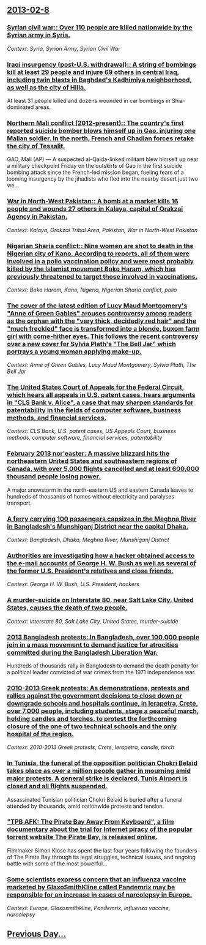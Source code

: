 ## [2013-02-8](/news/2013/02/8/index.md)

### [Syrian civil war:: Over 110 people are killed nationwide by the Syrian army in Syria. ](/news/2013/02/8/syrian-civil-war-over-110-people-are-killed-nationwide-by-the-syrian-army-in-syria.md)
_Context: Syria, Syrian Army, Syrian Civil War_

### [Iraqi insurgency (post-U.S. withdrawal):: A string of bombings kill at least 29 people and injure 69 others in central Iraq, including twin blasts in Baghdad's Kadhimiya neighborhood, as well as the city of Hilla. ](/news/2013/02/8/iraqi-insurgency-post-u-s-withdrawal-a-string-of-bombings-kill-at-least-29-people-and-injure-69-others-in-central-iraq-including-twin.md)
At least 31 people killed and dozens wounded in car bombings in Shia-dominated areas.

### [Northern Mali conflict (2012-present):: The country's first reported suicide bomber blows himself up in Gao, injuring one Malian soldier. In the north, French and Chadian forces retake the city of Tessalit. ](/news/2013/02/8/northern-mali-conflict-2012-present-the-country-s-first-reported-suicide-bomber-blows-himself-up-in-gao-injuring-one-malian-soldier.md)
GAO, Mali (AP) — A suspected al-Qaida-linked militant blew himself up near a military checkpoint Friday on the outskirts of Gao in the first suicide bombing attack since the French-led mission began, fueling fears of a looming insurgency by the jihadists who fled into the nearby desert just two we...

### [War in North-West Pakistan:: A bomb at a market kills 16 people and wounds 27 others in Kalaya, capital of Orakzai Agency in Pakistan. ](/news/2013/02/8/war-in-north-west-pakistan-a-bomb-at-a-market-kills-16-people-and-wounds-27-others-in-kalaya-capital-of-orakzai-agency-in-pakistan.md)
_Context: Kalaya, Orakzai Tribal Area, Pakistan, War in North-West Pakistan_

### [Nigerian Sharia conflict:: Nine women are shot to death in the Nigerian city of Kano. According to reports, all of them were involved in a polio vaccination policy and were most probably killed by the Islamist movement Boko Haram, which has previously threatened to target those involved in vaccinations. ](/news/2013/02/8/nigerian-sharia-conflict-nine-women-are-shot-to-death-in-the-nigerian-city-of-kano-according-to-reports-all-of-them-were-involved-in-a-p.md)
_Context: Boko Haram, Kano, Nigeria, Nigerian Sharia conflict, polio_

### [The cover of the latest edition of Lucy Maud Montgomery's "Anne of Green Gables" arouses controversy among readers as the orphan with the "very thick, decidedly red hair" and the "much freckled" face is transformed into a blonde, buxom farm girl with come-hither eyes. This follows the recent controversy over a new cover for Sylvia Plath's "The Bell Jar" which portrays a young woman applying make-up. ](/news/2013/02/8/the-cover-of-the-latest-edition-of-lucy-maud-montgomery-s-anne-of-green-gables-arouses-controversy-among-readers-as-the-orphan-with-the-v.md)
_Context: Anne of Green Gables, Lucy Maud Montgomery, Sylvia Plath, The Bell Jar_

### [The United States Court of Appeals for the Federal Circuit, which hears all appeals in U.S. patent cases, hears arguments in "CLS Bank v. Alice", a case that may sharpen standards for patentability in the fields of computer software, business methods, and financial services. ](/news/2013/02/8/the-united-states-court-of-appeals-for-the-federal-circuit-which-hears-all-appeals-in-u-s-patent-cases-hears-arguments-in-cls-bank-v-al.md)
_Context: CLS Bank, U.S. patent cases, US Appeals Court, business methods, computer software, financial services, patentability_

### [February 2013 nor'easter: A massive blizzard hits the northeastern United States and southeastern regions of Canada, with over 5,000 flights cancelled and at least 600,000 thousand people losing power. ](/news/2013/02/8/february-2013-nor-easter-a-massive-blizzard-hits-the-northeastern-united-states-and-southeastern-regions-of-canada-with-over-5-000-flights.md)
A major snowstorm in the north-eastern US and eastern Canada leaves to hundreds of thousands of homes without electricity and paralyses transport.

### [A ferry carrying 100 passengers capsizes in the Meghna River in Bangladesh's Munshiganj District near the capital Dhaka. ](/news/2013/02/8/a-ferry-carrying-100-passengers-capsizes-in-the-meghna-river-in-bangladesh-s-munshiganj-district-near-the-capital-dhaka.md)
_Context: Bangladesh, Dhaka, Meghna River, Munshiganj District_

### [Authorities are investigating how a hacker obtained access to the e-mail accounts of George H. W. Bush as well as several of the former U.S. President's relatives and close friends. ](/news/2013/02/8/authorities-are-investigating-how-a-hacker-obtained-access-to-the-e-mail-accounts-of-george-h-w-bush-as-well-as-several-of-the-former-u-s.md)
_Context: George H. W. Bush, U.S. President, hackers_

### [A murder-suicide on Interstate 80, near Salt Lake City, United States, causes the death of two people. ](/news/2013/02/8/a-murder-suicide-on-interstate-80-near-salt-lake-city-united-states-causes-the-death-of-two-people.md)
_Context: Interstate 80, Salt Lake City, United States, murder-suicide_

### [2013 Bangladesh protests: In Bangladesh, over 100,000 people join in a mass movement to demand justice for atrocities committed during the Bangladesh Liberation War. ](/news/2013/02/8/2013-bangladesh-protests-in-bangladesh-over-100-000-people-join-in-a-mass-movement-to-demand-justice-for-atrocities-committed-during-the-b.md)
Hundreds of thousands rally in Bangladesh to demand the death penalty for a political leader convicted of war crimes from the 1971 independence war.

### [2010-2013 Greek protests: As demonstrations, protests and rallies against the government decisions to close down or downgrade schools and hospitals continue, in Ierapetra, Crete, over 7,000 people, including students, stage a peaceful march, holding candles and torches, to protest the forthcoming closure of the one of two technical schools and the only hospital of the region. ](/news/2013/02/8/2010-2013-greek-protests-as-demonstrations-protests-and-rallies-against-the-government-decisions-to-close-down-or-downgrade-schools-and.md)
_Context: 2010-2013 Greek protests, Crete, Ierapetra, candle, torch_

### [In Tunisia, the funeral of the opposition politician Chokri Belaid takes place as over a million people gather in mourning amid major protests. A general strike is declared. Tunis Airport is closed and all flights suspended. ](/news/2013/02/8/in-tunisia-the-funeral-of-the-opposition-politician-chokri-belaid-takes-place-as-over-a-million-people-gather-in-mourning-amid-major-protes.md)
Assassinated Tunisian politician Chokri Belaid is buried after a funeral attended by thousands, amid nationwide protests and tension.

### ["TPB AFK: The Pirate Bay Away From Keyboard", a film documentary about the trial for Internet piracy of the popular torrent website The Pirate Bay, is released online. ](/news/2013/02/8/tpb-afk-the-pirate-bay-away-from-keyboard-a-film-documentary-about-the-trial-for-internet-piracy-of-the-popular-torrent-website-the-pira.md)
Filmmaker Simon Klose has spent the last four years following the founders of The Pirate Bay through its legal struggles, technical issues, and ongoing battle with some of the most powerful...

### [Some scientists express concern that an influenza vaccine marketed by GlaxoSmithKline called Pandemrix may be responsible for an increase in cases of narcolepsy in Europe. ](/news/2013/02/8/some-scientists-express-concern-that-an-influenza-vaccine-marketed-by-glaxosmithkline-called-pandemrix-may-be-responsible-for-an-increase-in.md)
_Context: Europe, Glaxosmithkline, Pandemrix, influenza vaccine, narcolepsy_

## [Previous Day...](/news/2013/02/7/index.md)

